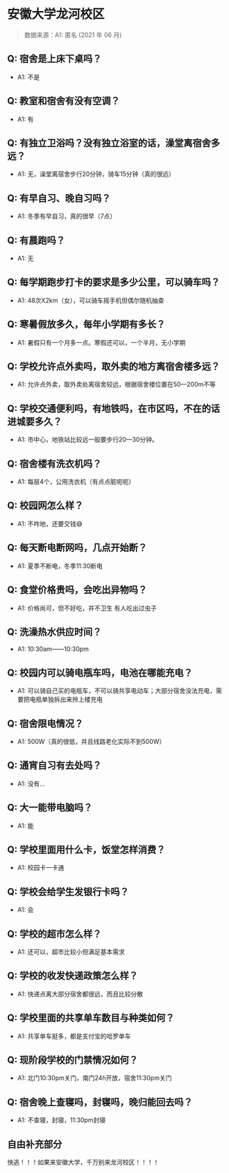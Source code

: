 # 安徽大学龙河校区

> 数据来源：A1: 匿名 (2021 年 06 月)

## Q: 宿舍是上床下桌吗？

- A1: 不是

## Q: 教室和宿舍有没有空调？

- A1: 有

## Q: 有独立卫浴吗？没有独立浴室的话，澡堂离宿舍多远？

- A1: 无，澡堂离宿舍步行20分钟，骑车15分钟（真的很远）

## Q: 有早自习、晚自习吗？

- A1: 冬季有早自习，真的很早（7点）

## Q: 有晨跑吗？

- A1: 无

## Q: 每学期跑步打卡的要求是多少公里，可以骑车吗？

- A1: 48次X2km（女），可以骑车摇手机但偶尔随机抽查

## Q: 寒暑假放多久，每年小学期有多长？

- A1: 暑假只有一个月多一点。寒假还可以，一个半月，无小学期

## Q: 学校允许点外卖吗，取外卖的地方离宿舍楼多远？

- A1: 允许点外卖，取外卖处离宿舍较远，根据宿舍楼位置在50—200m不等

## Q: 学校交通便利吗，有地铁吗，在市区吗，不在的话进城要多久？

- A1: 市中心，地铁站比较远一般要步行20—30分钟。

## Q: 宿舍楼有洗衣机吗？

- A1: 每层4个，公用洗衣机（有点点脏呃呃）

## Q: 校园网怎么样？

- A1: 不咋地，还要交钱😅

## Q: 每天断电断网吗，几点开始断？

- A1: 夏季不断电，冬季11:30断电

## Q: 食堂价格贵吗，会吃出异物吗？

- A1: 价格尚可，但不好吃，并不卫生 有人吃出过虫子

## Q: 洗澡热水供应时间？

- A1: 10:30am——10:30pm

## Q: 校园内可以骑电瓶车吗，电池在哪能充电？

- A1: 可以骑自己买的电瓶车，不可以骑共享电动车；大部分宿舍没法充电，需要把电瓶单独拆出来拎上楼充电

## Q: 宿舍限电情况？

- A1: 500W（真的很低，并且线路老化实际不到500W）

## Q: 通宵自习有去处吗？

- A1: 没有…

## Q: 大一能带电脑吗？

- A1: 能

## Q: 学校里面用什么卡，饭堂怎样消费？

- A1: 校园卡一卡通

## Q: 学校会给学生发银行卡吗？

- A1: 会

## Q: 学校的超市怎么样？

- A1: 还可以，超市比较小但满足基本需求

## Q: 学校的收发快递政策怎么样？

- A1: 快递点离大部分宿舍都很远，而且比较分散

## Q: 学校里面的共享单车数目与种类如何？

- A1: 共享单车挺多，都是支付宝的哈罗单车

## Q: 现阶段学校的门禁情况如何？

- A1: 北门10:30pm关门，南门24h开放，宿舍11:30pm关门

## Q: 宿舍晚上查寝吗，封寝吗，晚归能回去吗？

- A1: 不查寝，封寝，11:30pm封寝

## 自由补充部分

快逃！！！如果来安徽大学，千万别来龙河校区！！！！